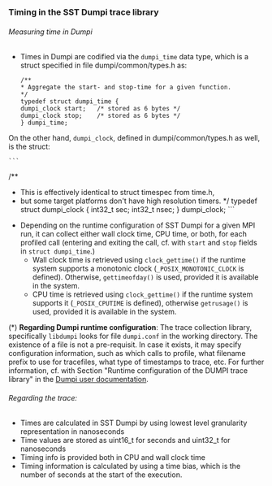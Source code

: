 ### Timing in the SST Dumpi trace library


###### Measuring time in Dumpi
- Times in Dumpi are codified via the `dumpi_time` data type, which is a struct specified in file dumpi/common/types.h as:
	
	```
  /**
   * Aggregate the start- and stop-time for a given function.
   */
  typedef struct dumpi_time {
    dumpi_clock start;   /* stored as 6 bytes */
    dumpi_clock stop;    /* stored as 6 bytes */
  } dumpi_time;
	```
On the other hand, `dumpi_clock`, defined in dumpi/common/types.h as well, is the struct:

	```
  /**
   * This is effectively identical to struct timespec from time.h,
   * but some target platforms don't have high resolution timers.
   */
  typedef struct dumpi_clock {
    int32_t sec;
    int32_t nsec;
  } dumpi_clock;
	```
- Depending on the runtime configuration of SST Dumpi for a given MPI run, it can collect either wall clock time, CPU time, or both, for each profiled call (entering and exiting the call, cf. with `start` and `stop` fields in `struct dumpi_time`.)
	- Wall clock time is retrieved using `clock_gettime()` if the runtime system supports a monotonic clock (`_POSIX_MONOTONIC_CLOCK` is defined). Otherwise, `gettimeofday()` is used, provided it is available in the system. 
	- CPU time is retrieved using `clock_gettime()` if the runtime system supports it (`_POSIX_CPUTIME` is defined), otherwise `getrusage()` is used, provided it is available in the system. 

(\*) **Regarding Dumpi runtime configuration**: The trace collection library, specifically `libdumpi` looks for file `dumpi.conf` in the working directory. The existence of a file is not a pre-requisit. In case it exists, it may specify configuration information, such as which calls to profile, what filename prefix to use for tracefiles, what type of timestamps to trace, etc. For further information, cf. with Section "Runtime configuration of the DUMPI trace library" in the [Dumpi user documentation](https://github.com/sstsimulator/sst-dumpi/blob/master/docs/user.dox).

###### Regarding the trace:

- Times are calculated in SST Dumpi by using lowest level granularity representation in nanoseconds
- Time values are stored as uint16\_t for seconds and uint32\_t for nanoseconds
- Timing info is provided both in CPU and wall clock time
- Timing information is calculated by using a time bias, which is the number of seconds at the start of the execution. 